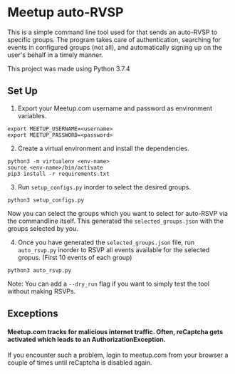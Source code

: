 # Meetup auto-RVSP
This is a simple command line tool used for that sends an auto-RVSP to specific groups. 
The program takes care of authentication, searching for events in configured groups (not all), and automatically signing up on the user's behalf in a timely manner. 

This project was made using Python 3.7.4

## Set Up
1. Export your Meetup.com username and password as environment variables.
``` shell
export MEETUP_USERNAME=<username> 
export MEETUP_PASSWORD=<password>
```

2. Create a virtual environment and install the dependencies.
``` shell
python3 -m virtualenv <env-name>
source <env-name>/bin/activate
pip3 install -r requirements.txt
```

3. Run `setup_configs.py` inorder to select the desired groups.
``` shell
python3 setup_configs.py 
```
Now you can select the groups which you want to select for auto-RSVP via the commandline itself.
This generated the `selected_groups.json` with the groups selected by you.

4. Once you have generated the `selected_groups.json` file, run `auto_rsvp.py` inorder to RSVP all events available for the selected gropus. (First 10 events of each group)
``` shell
python3 auto_rsvp.py 
```
Note: You can add a `--dry_run` flag if you want to simply test the tool without making RSVPs.


## Exceptions

#### Meetup.com tracks for malicious internet traffic. Often, reCaptcha gets activated which leads to an AuthorizationException. 

If you encounter such a problem, login to meetup.com from your browser a couple of times until reCaptcha is disabled again.    

